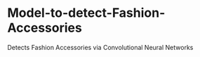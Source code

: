 # Model-to-detect-Fashion-Accessories
Detects Fashion Accessories via Convolutional Neural Networks
